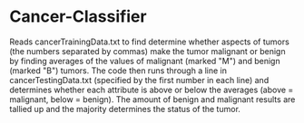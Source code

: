 # Cancer-Classifier

Reads cancerTrainingData.txt to find determine whether aspects of tumors (the numbers separated by commas) make the tumor malignant or benign by finding averages of the values of malignant (marked "M") and benign (marked "B") tumors. The code then runs through a line in cancerTestingData.txt (specified by the first number in each line) and determines whether each attribute is above or below the averages (above = malignant, below = benign). The amount of benign and malignant results are tallied up and the majority determines the status of the tumor.
